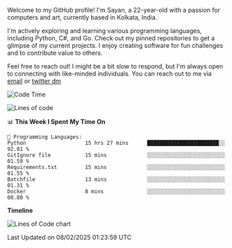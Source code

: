 Welcome to my GitHub profile! I'm Sayan, a 22-year-old with a passion for computers and art, currently based in Kolkata, India.

I'm actively exploring and learning various programming languages, including Python, C#, and Go. Check out my pinned repositories to get a glimpse of my current projects. I enjoy creating software for fun challenges and to contribute value to others.

Feel free to reach out! I might be a bit slow to respond, but I'm always open to connecting with like-minded individuals. You can reach out to me via [email](mailto:me@sayanbiswas.in) or [twitter dm](https://twitter.com/TheDankDel)

<!--START_SECTION:waka-->
![Code Time](http://img.shields.io/badge/Code%20Time-2%2C072%20hrs%206%20mins-blue)

![Lines of code](https://img.shields.io/badge/From%20Hello%20World%20I%27ve%20Written-6.8%20million%20lines%20of%20code-blue)

📊 **This Week I Spent My Time On** 

```text
💬 Programming Languages: 
Python                   15 hrs 27 mins      ███████████████████████░░   92.81 % 
GitIgnore file           15 mins             ░░░░░░░░░░░░░░░░░░░░░░░░░   01.59 % 
Requirements.txt         15 mins             ░░░░░░░░░░░░░░░░░░░░░░░░░   01.55 % 
Batchfile                13 mins             ░░░░░░░░░░░░░░░░░░░░░░░░░   01.31 % 
Docker                   8 mins              ░░░░░░░░░░░░░░░░░░░░░░░░░   00.80 % 
```

**Timeline**

![Lines of Code chart](https://raw.githubusercontent.com/Dank-del/Dank-del/main/assets/bar_graph.png)


 Last Updated on 08/02/2025 01:23:59 UTC
<!--END_SECTION:waka-->
